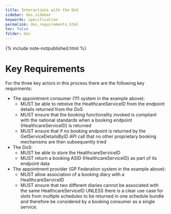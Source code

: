 ```yaml
---
title: Interactions with the DoS
sidebar: dos_sidebar
keywords: specification
permalink: dos_requirements.html
toc: false
folder: dos
---
```


{% include note-notpublished.html %}

# Key Requirements

For the three key actors in this process there are the following key requirments:

* The appointment consumer (111 system in the example above):
  * MUST be able to retreive the HealthcareServiceID from the endpoint details returned from the DoS
  * MUST ensure that the booking functionality invoked is compliant with the national standards when a booking endpoint (HealthcareServiceID) is returned
  * MUST ensure that if no booking endpoint is returned by the GetServiceDetailsByID API call that no other proprietary booking mechanisms are then subsequently tried
* The DoS:
  * MUST be able to store the HealthcareServiceID
  * MUST return a booking ASID (HealthcareServiceID) as part of its endpoint data
* The appointment provider (GP Federation system in the example above):
  * MUST allow association of a booking diary with a HealthcareServiceID
  * MUST ensure that two different diaries cannot be associated with the same HealthcareServiceID UNLESS there is a clear use case for slots from multiple schedules to be returned in one schedule bundle and therefore be considered by a booking consumer as a single service.
